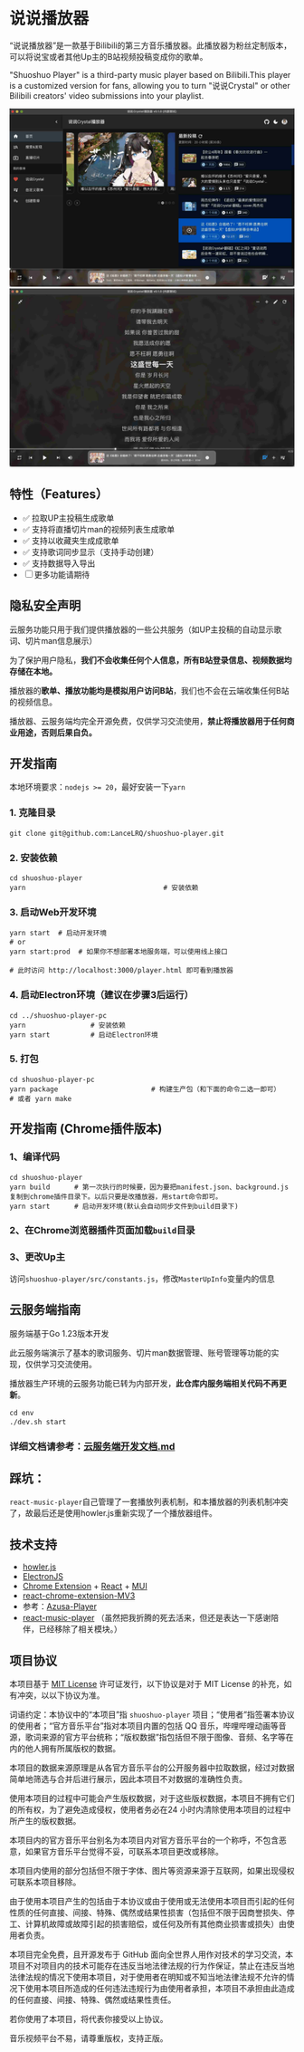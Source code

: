 # 说说播放器

“说说播放器”是一款基于Bilibili的第三方音乐播放器。此播放器为粉丝定制版本，可以将说宝或者其他Up主的B站视频投稿变成你的歌单。

"Shuoshuo Player" is a third-party music player based on Bilibili.This player is a customized version for fans, allowing you to turn "说说Crystal" or other Bilibili creators' video submissions into your playlist.

![预览图1](./docs/player-1.jpg)
![预览图2](./docs/player-2.jpg)

## 特性（Features）
- ✅ 拉取UP主投稿生成歌单
- ✅ 支持将直播切片man的视频列表生成歌单
- ✅ 支持以收藏夹生成成歌单
- ✅ 支持歌词同步显示（支持手动创建）
- ✅ 支持数据导入导出
- ☐ 更多功能请期待

## 隐私安全声明

云服务功能只用于我们提供播放器的一些公共服务（如UP主投稿的自动显示歌词、切片man信息展示）

为了保护用户隐私，**我们不会收集任何个人信息，所有B站登录信息、视频数据均存储在本地。**

播放器的**歌单、播放功能均是模拟用户访问B站**，我们也不会在云端收集任何B站的视频信息。

播放器、云服务端均完全开源免费，仅供学习交流使用，**禁止将播放器用于任何商业用途，否则后果自负。**

## 开发指南

本地环境要求：`nodejs >= 20`，最好安装一下`yarn`

### 1. 克隆目录
```shell
git clone git@github.com:LanceLRQ/shuoshuo-player.git
```

### 2. 安装依赖
```shell
cd shuoshuo-player
yarn                                  # 安装依赖
```
### 3. 启动Web开发环境
```shell
yarn start  # 启动开发环境
# or
yarn start:prod  # 如果你不想部署本地服务端，可以使用线上接口

# 此时访问 http://localhost:3000/player.html 即可看到播放器
```

### 4. 启动Electron环境（建议在步骤3后运行）
```shell
cd ../shuoshuo-player-pc
yarn                # 安装依赖
yarn start          # 启动Electron环境  
```

### 5. 打包
```shell
cd shuoshuo-player-pc
yarn package                       # 构建生产包（和下面的命令二选一即可）
# 或者 yarn make                   
```

## 开发指南 (Chrome插件版本)

### 1、编译代码
```shell
cd shuoshuo-player
yarn build      # 第一次执行的时候要，因为要把manifest.json、background.js复制到chrome插件目录下。以后只要是改播放器，用start命令即可。
yarn start      # 启动开发环境(默认会自动同步文件到build目录下)
```
### 2、在Chrome浏览器插件页面加载`build`目录

### 3、更改Up主

访问`shuoshuo-player/src/constants.js`，修改`MasterUpInfo`变量内的信息

## 云服务端指南

服务端基于Go 1.23版本开发

此云服务端演示了基本的歌词服务、切片man数据管理、账号管理等功能的实现，仅供学习交流使用。

播放器生产环境的云服务功能已转为内部开发，**此仓库内服务端相关代码不再更新**。

```shell
cd env
./dev.sh start
```

### 详细文档请参考：[云服务端开发文档.md](./env/README.md)


## 踩坑：
`react-music-player`自己管理了一套播放列表机制，和本播放器的列表机制冲突了，故最后还是使用howler.js重新实现了一个播放器组件。

## 技术支持
- [howler.js](https://github.com/goldfire/howler.js)
- [ElectronJS](https://www.electronjs.org/)
- [Chrome Extension](https://developer.chrome.com/docs/extensions/) + [React](https://github.com/facebook/react) + [MUI](https://mui.com/zh/)
- [react-chrome-extension-MV3](https://github.com/Sirage-t/react-chrome-extension-MV3)
- 参考：[Azusa-Player](https://github.com/lovegaoshi/NoxPlayer)
- [react-music-player](https://github.com/lijinke666/react-music-player) （虽然把我折腾的死去活来，但还是表达一下感谢陪伴，已经移除了相关模块。）

## 项目协议

本项目基于 [MIT License](https://github.com/LanceLRQ/shuoshuo-player/blob/master/LICENSE) 许可证发行，以下协议是对于 MIT License 的补充，如有冲突，以以下协议为准。

词语约定：本协议中的“本项目”指 `shuoshuo-player` 项目；“使用者”指签署本协议的使用者；“官方音乐平台”指对本项目内置的包括 QQ 音乐，哔哩哔哩动画等音源，歌词来源的官方平台统称；“版权数据”指包括但不限于图像、音频、名字等在内的他人拥有所属版权的数据。

本项目的数据来源原理是从各官方音乐平台的公开服务器中拉取数据，经过对数据简单地筛选与合并后进行展示，因此本项目不对数据的准确性负责。

使用本项目的过程中可能会产生版权数据，对于这些版权数据，本项目不拥有它们的所有权，为了避免造成侵权，使用者务必在24 小时内清除使用本项目的过程中所产生的版权数据。

本项目内的官方音乐平台别名为本项目内对官方音乐平台的一个称呼，不包含恶意，如果官方音乐平台觉得不妥，可联系本项目更改或移除。

本项目内使用的部分包括但不限于字体、图片等资源来源于互联网，如果出现侵权可联系本项目移除。

由于使用本项目产生的包括由于本协议或由于使用或无法使用本项目而引起的任何性质的任何直接、间接、特殊、偶然或结果性损害（包括但不限于因商誉损失、停工、计算机故障或故障引起的损害赔偿，或任何及所有其他商业损害或损失）由使用者负责。

本项目完全免费，且开源发布于 GitHub 面向全世界人用作对技术的学习交流，本项目不对项目内的技术可能存在违反当地法律法规的行为作保证，禁止在违反当地法律法规的情况下使用本项目，对于使用者在明知或不知当地法律法规不允许的情况下使用本项目所造成的任何违法违规行为由使用者承担，本项目不承担由此造成的任何直接、间接、特殊、偶然或结果性责任。

若你使用了本项目，将代表你接受以上协议。

音乐视频平台不易，请尊重版权，支持正版。